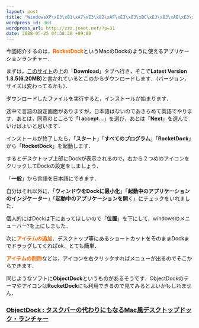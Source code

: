 ```yaml
--- 
layout: post
title: "WindowsXP\xE3\x81\xA7\xE3\x82\xAF\xE3\x83\xBC\xE3\x83\xAB\xE3\x81\xAA\xE3\x83\x87\xE3\x82\xB9\xE3\x82\xAF\xE3\x83\x88\xE3\x83\x83\xE3\x83\x97\xE3\x82\x92vol.2\xEF\xBC\x9AMac\xE9\xA2\xA8\xE3\x81\xAEDock"
wordpress_id: 363
wordpress_url: http://zzz.jeeet.net/?p=31
date: 2008-05-25 04:38:38 +09:00
---
```

今回紹介するのは，<span style="color: #ff6600;"><strong>RocketDock</strong><span style="color: #000000;">というMacのDockのように使えるアプリケーションランチャー．</span></span>


まずは，<a href="http://rocketdock.com/">このサイト</a>の上の「<strong>Download</strong>」タブへ行き，そこで<strong>Latest Version 1.3.5(6.20MB)</strong>と書かれているとこのからダウンロードします．（バージョン，サイズは変わってるかも）．

ダウンロードしたファイルを実行すると，インストールが始まります．

途中で言語の設定画面がありますが，日本語はないのであきらめて英語でやります．あとは，同意のところで「<strong>I accept...</strong>」を選び，あとは「<strong>Next</strong>」を選んでいけばよいと思います．

インストールが終了したら，「<strong>スタート</strong>」「<strong>すべてのプログラム</strong>」「<strong>RocketDock</strong>」から「<strong>RocketDock</strong>」を起動します．


するとデスクトップ上部にDockが表示されるので，右から２つめのアイコンをクリックしてDockの設定をしましょう．

「<strong>一般</strong>」から言語を日本語にできます．

自分はそれ以外に，「<strong>ウィンドウをDockに最小化</strong>」「<strong>起動中のアプリケーションのインジケーター</strong>」「<strong>起動中のアプリケーションを開</strong>く」にチェックをいれました．

個人的にはDockは下にあってほしいので「<strong>位置</strong>」を下にして，windowsのメニューバー?を上にしました．

次に<span style="color: #ff6600;"><strong>アイテムの追加</strong><span style="color: #000000;">．デスクトップ等にあるショートカットをそのままDockまでドラッグしてくればok．とても簡単．</span></span>

<span style="color: #ff6600;"><strong>アイテムの削除</strong></span>などは，アイコンを右クリックすればメニューが出るのでそこからできます．

同じようなソフトに<strong>ObjectDock</strong>というものがあるそうです．ObjectDockのテーマやアイコンは<strong>RocketDock</strong>にも利用できるので見てみるとよいかもしれません．
<h3><a title="Permanent Link to ObjectDock : タスクバーの代わりにもなるMac風デスクトップドック・ランチャー" rel="bookmark" href="http://freesoftdownload.1-yo.com/desktop/objectdock.html">ObjectDock : タスクバーの代わりにもなるMac風デスクトップドック・ランチャー</a></h3>
